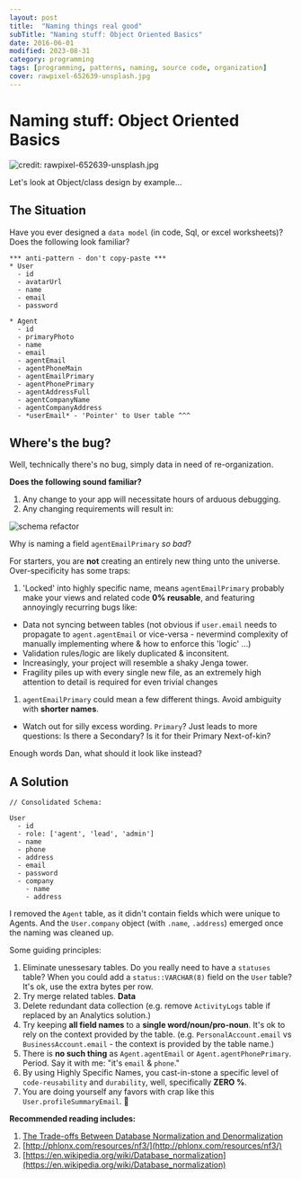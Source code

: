 ```yaml
---
layout: post
title:  "Naming things real good"
subTitle: "Naming stuff: Object Oriented Basics"
date: 2016-06-01
modified: 2023-08-31
category: programming
tags: [programming, patterns, naming, source code, organization]
cover: rawpixel-652639-unsplash.jpg
---
```


# Naming stuff: Object Oriented Basics

![credit: rawpixel-652639-unsplash.jpg](rawpixel-652639-unsplash.jpg)

Let's look at Object/class design by example...

## The Situation

Have you ever designed a `data model` (in code, Sql, or excel worksheets)?
Does the following look familiar?

```
*** anti-pattern - don't copy-paste ***
* User
  - id
  - avatarUrl
  - name
  - email
  - password

* Agent
  - id
  - primaryPhoto
  - name
  - email
  - agentEmail
  - agentPhoneMain
  - agentEmailPrimary
  - agentPhonePrimary
  - agentAddressFull
  - agentCompanyName
  - agentCompanyAddress
  - *userEmail* - 'Pointer' to User table ^^^
```

## Where's the bug?

Well, technically there's no bug, simply data in need of re-organization.

**Does the following sound familiar?**

1.  Any change to your app will necessitate hours of arduous debugging.
1.  Any changing requirements will result in:

![schema refactor][schema_refactor]

Why is naming a field `agentEmailPrimary` _so bad_?

For starters, you are **not** creating an entirely new thing unto the universe. Over-specificity has some traps:

1.  'Locked' into highly specific name, means `agentEmailPrimary` probably make your views and related code **0% reusable**, and featuring annoyingly recurring bugs like:

- Data not syncing between tables (not obvious if `user.email` needs to propagate to `agent.agentEmail` or vice-versa - nevermind complexity of manually implementing where & how to enforce this 'logic' ...)
- Validation rules/logic are likely duplicated & inconsitent.
- Increasingly, your project will resemble a shaky Jenga tower.
- Fragility piles up with every single new file, as an extremely high attention to detail is required for even trivial changes

1.  `agentEmailPrimary` could mean a few different things. Avoid ambiguity with **shorter names**.

- Watch out for silly excess wording. `Primary`? Just leads to more questions: Is there a Secondary? Is it for their Primary Next-of-kin?

Enough words Dan, what should it look like instead?

## A Solution

```
// Consolidated Schema:

User
  - id
  - role: ['agent', 'lead', 'admin']
  - name
  - phone
  - address
  - email
  - password
  - company
    - name
    - address
```

I removed the `Agent` table, as it didn't contain fields which were unique to Agents. And the `User.company` object (with `.name`, `.address`) emerged once the naming was cleaned up.

Some guiding principles:

1.  Eliminate unessesary tables. Do you really need to have a `statuses` table? When you could add a `status::VARCHAR(8)` field on the `User` table? It's ok, use the extra bytes per row.
2.  Try merge related tables. **Data**
3.  Delete redundant data collection (e.g. remove `ActivityLogs` table if replaced by an Analytics solution.)
4.  Try keeping **all field names** to a **single word/noun/pro-noun**. It's ok to rely on the context provided by the table. (e.g. `PersonalAccount.email` vs `BusinessAccount.email` - the context is provided by the table name.)
5.  There is **no such thing** as `Agent.agentEmail` or `Agent.agentPhonePrimary`. Period. Say it with me: "it's `email` & `phone`."
6.  By using Highly Specific Names, you cast-in-stone a specific level of `code-reusability` and `durability`, well, specifically **ZERO %**.
7.  You are doing yourself any favors with crap like this `User.profileSummaryEmail`. 💞

**Recommended reading includes:**

1.  [The Trade-offs Between Database Normalization and Denormalization](https://dev.to/er_dward/the-trade-offs-between-database-normalization-and-denormalization-4kdo)
2.  [http://phlonx.com/resources/nf3/](http://phlonx.com/resources/nf3/)
3.  [https://en.wikipedia.org/wiki/Database_normalization](https://en.wikipedia.org/wiki/Database_normalization)

[schema_refactor]: https://res.cloudinary.com/ddd/image/upload/bldg-collapse__wsZKhIc_kafcha.gif
[not_a_fan]: https://res.cloudinary.com/ddd/image/upload/timeout-expired.gif
[teamwork]: https://res.cloudinary.com/ddd/image/upload/teamwork__tumblr_n2df80cPZa1s373hwo1_400_ghv4xn.gif
[fuck_this]: https://res.cloudinary.com/ddd/image/upload/panda-rampage__tumblr_nq7srwTXqr1stn6klo1_500_gm2som.gif
[new_feature]: https://res.cloudinary.com/ddd/image/upload/simba-toss-error.gif
[drinking]: https://res.cloudinary.com/ddd/image/upload/v1442175801/system-maint-anon.gif
[cat_outfit]: https://res.cloudinary.com/ddd/image/upload/v1441143858/cat-bee-fail.gif
[cat_loops]: https://res.cloudinary.com/ddd/image/upload/v1441143869/cat-loops.gif
[cat_bowl]: https://res.cloudinary.com/ddd/image/upload/v1441143883/kitten_bowl.gif
[cat_wtf]: https://res.cloudinary.com/ddd/image/upload/v1441143878/cat-wtf.gif
[endless_loop]: https://res.cloudinary.com/ddd/image/upload/v1441143881/endless-loop.gif
